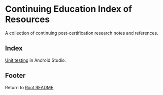 # Continuing Education Index of Resources

A collection of continuing post-certification research notes and references.

## Index

[Unit testing](android-studio-testing.html) in Android Studio.

## Footer

Return to [Root README](../README.html)
